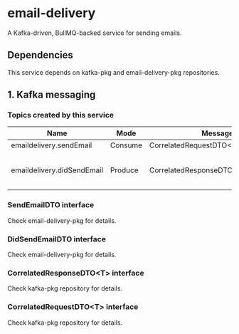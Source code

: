 # email-delivery

A Kafka-driven, BullMQ-backed service for sending emails.

## Dependencies

This service depends on kafka-pkg and email-delivery-pkg repositories.

## 1. Kafka messaging

### Topics created by this service

| Name | Mode | Message type | Description |
| - | - | - | - |
| emaildelivery.sendEmail | Consume | CorrelatedRequestDTO\<SendEmailDTO\> | Send email |
| emaildelivery.didSendEmail | Produce | CorrelatedResponseDTO\<DidSendEmailDTO\> | Executed when done sending email |


### SendEmailDTO interface

Check email-delivery-pkg for details.


### DidSendEmailDTO interface

Check email-delivery-pkg for details.


### CorrelatedResponseDTO\<T\> interface

Check kafka-pkg repository for details.


### CorrelatedRequestDTO\<T\> interface

Check kafka-pkg repository for details.
